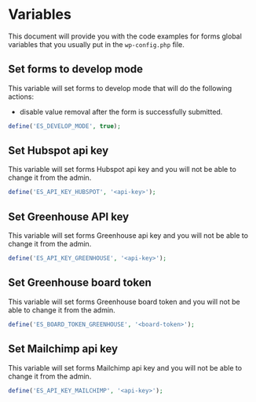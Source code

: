 # Variables

This document will provide you with the code examples for forms global variables that you usually put in the `wp-config.php` file.

## Set forms to develop mode

This variable will set forms to develop mode that will do the following actions:
* disable value removal after the form is successfully submitted. 

```php
define('ES_DEVELOP_MODE', true);
```

## Set Hubspot api key

This variable will set forms Hubspot api key and you will not be able to change it from the admin.

```php
define('ES_API_KEY_HUBSPOT', '<api-key>');
```

## Set Greenhouse API key

This variable will set forms Greenhouse api key and you will not be able to change it from the admin.

```php
define('ES_API_KEY_GREENHOUSE', '<api-key>');
```

## Set Greenhouse board token

This variable will set forms Greenhouse board token and you will not be able to change it from the admin.

```php
define('ES_BOARD_TOKEN_GREENHOUSE', '<board-token>');
```

## Set Mailchimp api key

This variable will set forms Mailchimp api key and you will not be able to change it from the admin.

```php
define('ES_API_KEY_MAILCHIMP', '<api-key>');
